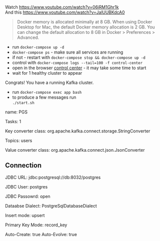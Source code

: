 Watch https://www.youtube.com/watch?v=06iRM1Ghr1k  
And this https://www.youtube.com/watch?v=JalUUBKdcA0


> Docker memory is allocated minimally at 8 GB. When using Docker Desktop for Mac, the default Docker memory allocation is 2 GB. You can change the default allocation to 8 GB in Docker > Preferences > Advanced.

- run `docker-compose up -d`  
- `docker-compose ps` - make sure all services are running  
- if not - restart with `docker-compose stop && docker-compose up -d`
- control with `docker-compose logs --tail=100 -f control-center`
- open in the browser [control center](http://localhost:9021/clusters) - it may take some time to start
- wait for 1 healthy cluster to appear

Congrats! You have a running Kafka cluster. 

- run `docker-compose exec app bash`
- to produce a few messages run  
`./start.sh`

name: PGS

Tasks: 1

Key converter class: 
org.apache.kafka.connect.storage.StringConverter

Topics:
users

Value converter class:
org.apache.kafka.connect.json.JsonConverter

## Connection
JDBC URL: 
jdbc:postgresql://db:8032/postgres

JDBC User:
postgres

JDBC Passowrd:
open

Dataabse Dialect:
PostgreSqlDatabaseDialect

Insert mode:
upsert

Primary Key Mode:
record_key

Auto-Create: true
Auto-Evolve: true
